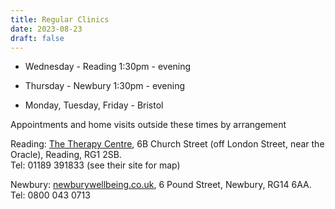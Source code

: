 ```yaml
---
title: Regular Clinics
date: 2023-08-23
draft: false
---
```



* Wednesday - Reading 1:30pm - evening

* Thursday - Newbury  1:30pm - evening

* Monday, Tuesday, Friday - Bristol

Appointments and home visits outside these times by arrangement

 

Reading: [The Therapy Centre](https://www.thetherapycentre.org/), 6B Church Street (off London Street, near the Oracle), Reading, RG1 2SB.   
Tel: 01189 391833  (see their site for map)

Newbury: [newburywellbeing.co.uk](https://www.naturaltherapypages.co.uk/therapist/newburywellbeing/15555), 6 Pound Street, Newbury, RG14 6AA.   
Tel: 0800 043 0713


